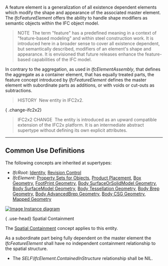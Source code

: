 ﻿A feature element is a generalization of all existence dependent elements which modify the shape and appearance of the associated master element. The _IfcFeatureElement_ offers the ability to handle shape modifiers as semantic objects within the IFC object model.

> NOTE&nbsp; The term "feature" has a predefined meaning in a context of "feature-based modeling" and within steel construction work. It is introduced here in a broader sense to cover all existence dependent, but semantically described, modifiers of an element's shape and appearance. It is envisioned that future releases enhance the feature-based capabilities of the IFC model.

In contrary to the aggregation, as used in _IfcElementAssembly_, that defines the aggregate as a container element, that has equally treated parts, the feature concept introduced by _IfcFeatureElement_ defines the master element with subordinate parts as additions, or with voids or cut-outs as subtractions.

> HISTORY&nbsp; New entity in IFC2x2.

{ .change-ifc2x2}
> IFC2x2 CHANGE&nbsp; The entity is introduced as an upward compatible extension of the IFC2x platform. It is an intermediate abstract supertype without defining its own explicit attributes.

___
## Common Use Definitions
The following concepts are inherited at supertypes:

* _IfcRoot_: [Identity](../../templates/identity.htm), [Revision Control](../../templates/revision-control.htm)
* _IfcElement_: [Property Sets for Objects](../../templates/property-sets-for-objects.htm), [Product Placement](../../templates/product-placement.htm), [Box Geometry](../../templates/box-geometry.htm), [FootPrint Geometry](../../templates/footprint-geometry.htm), [Body SurfaceOrSolidModel Geometry](../../templates/body-surfaceorsolidmodel-geometry.htm), [Body SurfaceModel Geometry](../../templates/body-surfacemodel-geometry.htm), [Body Tessellation Geometry](../../templates/body-tessellation-geometry.htm), [Body Brep Geometry](../../templates/body-brep-geometry.htm), [Body AdvancedBrep Geometry](../../templates/body-advancedbrep-geometry.htm), [Body CSG Geometry](../../templates/body-csg-geometry.htm), [Mapped Geometry](../../templates/mapped-geometry.htm)

[![Image](../../../img/diagram.png)&nbsp;Instance diagram](../../../annex/annex-d/common-use-definitions/ifcfeatureelement.htm)

{ .use-head}
Spatial Containment

The [Spatial Containment](../../templates/spatial-containment.htm) concept applies to this entity.

As a subordinate part being fully dependent on the master element the _IfcFeatureElement_ shall have no independent containment relationship to the spatial structure.

* The _SELF\IfcElement.ContainedInStructure_ relationship shall be NIL.
